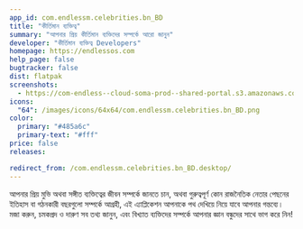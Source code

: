 ```yaml
---
app_id: com.endlessm.celebrities.bn_BD
title: "কীর্তিমান ব্যক্তিত্ব"
summary: "আপনার প্রিয় কীর্তিমান ব্যক্তিদের সম্পর্কে আরো জানুন"
developer: "কীর্তিমান ব্যক্তিত্ব Developers"
homepage: https://endlessos.com
help_page: false
bugtracker: false
dist: flatpak
screenshots:
  - https://com-endless--cloud-soma-prod--shared-portal.s3.amazonaws.com/apps.249.screenshots.aa76094b-ac1f-480f-9f84-c63c94ba9182_201810181958515454.png
icons:
  "64": /images/icons/64x64/com.endlessm.celebrities.bn_BD.png
color:
  primary: "#485a6c"
  primary-text: "#fff"
price: false
releases:

redirect_from: /com.endlessm.celebrities.bn_BD.desktop/
---
```


<p>আপনার প্রিয় মুভি অথবা সঙ্গীত ব্যক্তিত্বের জীবন সম্পর্কে জানতে চান, অথবা গুরুত্বপূর্ণ কোন রাজনৈতিক নেতার পেছনের ইতিহাস বা গঠনকারী বছরগুলো সম্পর্কে আগ্রহী, এই এ্যাপ্লিকেশন আপনাকে পথ দেখিয়ে নিয়ে যাবে আপনার গন্তব্যে। মজা করুন, চমকপ্রদ ও দারুণ সব তথ্য জানুন, এবং বিখ্যাত ব্যক্তিদের সম্পর্কে আপনার জ্ঞান বন্ধুদের সাথে ভাগ করে নিন!</p>